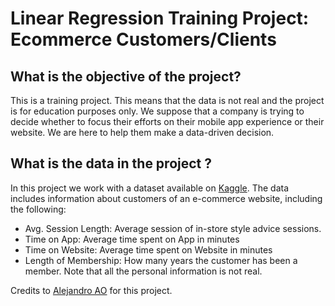 # Linear Regression Training Project: Ecommerce Customers/Clients

## What is the objective of the project?
This is a training project. This means that the data is not real and the project is for education purposes only. We suppose that a company is trying to decide whether to focus their efforts on their mobile app experience or their website. We are here to help them make a data-driven decision.

## What is the data in the project ?
In this project we work with a dataset available on [Kaggle](https://www.kaggle.com/iyadavvaibhav/ecommerce-customer-device-usage). The data includes information about customers of an e-commerce website, including the following:
- Avg. Session Length: Average session of in-store style advice sessions.
- Time on App: Average time spent on App in minutes
- Time on Website: Average time spent on Website in minutes
- Length of Membership: How many years the customer has been a member.
Note that all the personal information is not real.

Credits to [Alejandro AO](https://www.github.com/alejandro-ao) for this project.
